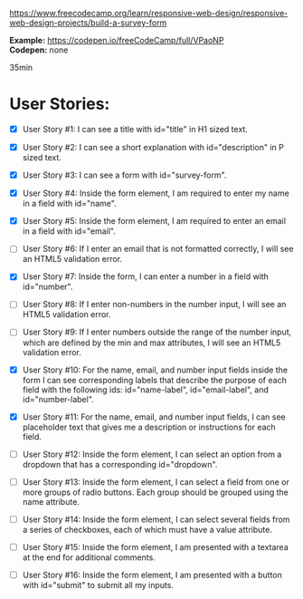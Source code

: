 https://www.freecodecamp.org/learn/responsive-web-design/responsive-web-design-projects/build-a-survey-form

**Example:** https://codepen.io/freeCodeCamp/full/VPaoNP  
**Codepen:** none

35min
# User Stories:

+ [x] User Story #1: I can see a title with id="title" in H1 sized text.

+ [x] User Story #2: I can see a short explanation with id="description" in P sized text.

+ [x] User Story #3: I can see a form with id="survey-form".

+ [x] User Story #4: Inside the form element, I am required to enter my name in a field with id="name".

+ [x] User Story #5: Inside the form element, I am required to enter an email in a field with id="email".

+ [ ] User Story #6: If I enter an email that is not formatted correctly, I will see an HTML5 validation error.

+ [x] User Story #7: Inside the form, I can enter a number in a field with id="number".

+ [ ] User Story #8: If I enter non-numbers in the number input, I will see an HTML5 validation error.

+ [ ] User Story #9: If I enter numbers outside the range of the number input, which are defined by the min and max attributes, I will see an HTML5 validation error.

+ [x] User Story #10: For the name, email, and number input fields inside the form I can see corresponding labels that describe the purpose of each field with the following ids: id="name-label", id="email-label", and id="number-label".

+ [x] User Story #11: For the name, email, and number input fields, I can see placeholder text that gives me a description or instructions for each field.

+ [ ] User Story #12: Inside the form element, I can select an option from a dropdown that has a corresponding id="dropdown".

+ [ ] User Story #13: Inside the form element, I can select a field from one or more groups of radio buttons. Each group should be grouped using the name attribute.

+ [ ] User Story #14: Inside the form element, I can select several fields from a series of checkboxes, each of which must have a value attribute.

+ [ ] User Story #15: Inside the form element, I am presented with a textarea at the end for additional comments.

+ [ ] User Story #16: Inside the form element, I am presented with a button with id="submit" to submit all my inputs.